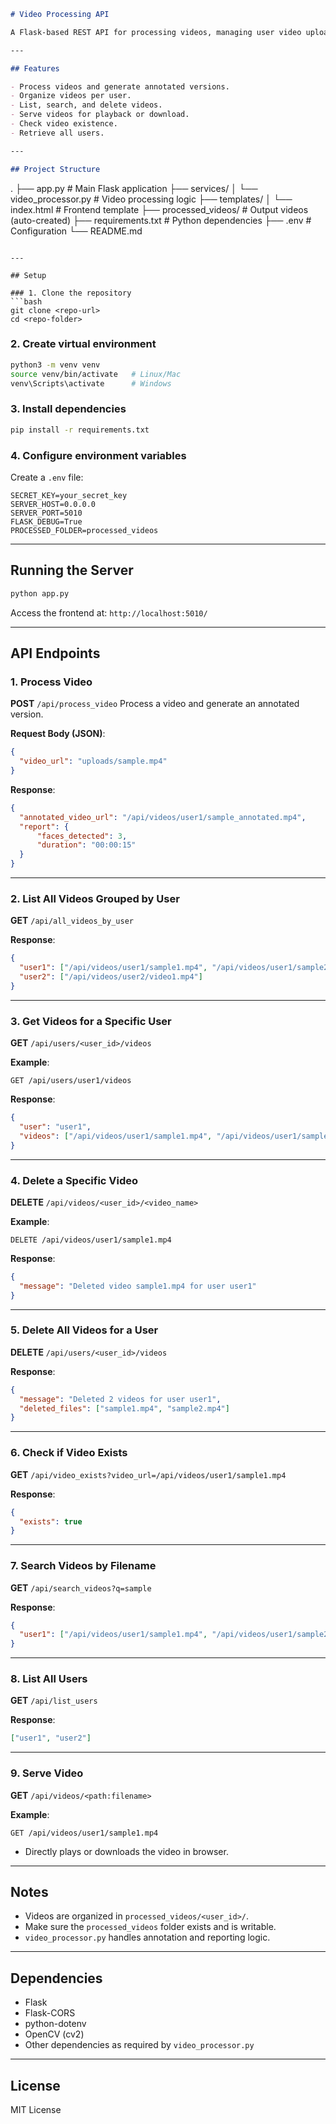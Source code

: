 ```markdown
# Video Processing API

A Flask-based REST API for processing videos, managing user video uploads, and retrieving annotated videos. Supports listing, searching, and deleting videos by user, with detailed reports.

---

## Features

- Process videos and generate annotated versions.
- Organize videos per user.
- List, search, and delete videos.
- Serve videos for playback or download.
- Check video existence.
- Retrieve all users.

---

## Project Structure

```

.
├── app.py                     # Main Flask application
├── services/
│   └── video_processor.py     # Video processing logic
├── templates/
│   └── index.html             # Frontend template
├── processed_videos/          # Output videos (auto-created)
├── requirements.txt           # Python dependencies
├── .env                       # Configuration
└── README.md

````

---

## Setup

### 1. Clone the repository
```bash
git clone <repo-url>
cd <repo-folder>
````

### 2. Create virtual environment

```bash
python3 -m venv venv
source venv/bin/activate   # Linux/Mac
venv\Scripts\activate      # Windows
```

### 3. Install dependencies

```bash
pip install -r requirements.txt
```

### 4. Configure environment variables

Create a `.env` file:

```env
SECRET_KEY=your_secret_key
SERVER_HOST=0.0.0.0
SERVER_PORT=5010
FLASK_DEBUG=True
PROCESSED_FOLDER=processed_videos
```

---

## Running the Server

```bash
python app.py
```

Access the frontend at:
`http://localhost:5010/`

---

## API Endpoints

### 1. Process Video

**POST** `/api/process_video`
Process a video and generate an annotated version.

**Request Body (JSON)**:

```json
{
  "video_url": "uploads/sample.mp4"
}
```

**Response**:

```json
{
  "annotated_video_url": "/api/videos/user1/sample_annotated.mp4",
  "report": {
      "faces_detected": 3,
      "duration": "00:00:15"
  }
}
```

---

### 2. List All Videos Grouped by User

**GET** `/api/all_videos_by_user`

**Response**:

```json
{
  "user1": ["/api/videos/user1/sample1.mp4", "/api/videos/user1/sample2.mp4"],
  "user2": ["/api/videos/user2/video1.mp4"]
}
```

---

### 3. Get Videos for a Specific User

**GET** `/api/users/<user_id>/videos`

**Example**:

```
GET /api/users/user1/videos
```

**Response**:

```json
{
  "user": "user1",
  "videos": ["/api/videos/user1/sample1.mp4", "/api/videos/user1/sample2.mp4"]
}
```

---

### 4. Delete a Specific Video

**DELETE** `/api/videos/<user_id>/<video_name>`

**Example**:

```
DELETE /api/videos/user1/sample1.mp4
```

**Response**:

```json
{
  "message": "Deleted video sample1.mp4 for user user1"
}
```

---

### 5. Delete All Videos for a User

**DELETE** `/api/users/<user_id>/videos`

**Response**:

```json
{
  "message": "Deleted 2 videos for user user1",
  "deleted_files": ["sample1.mp4", "sample2.mp4"]
}
```

---

### 6. Check if Video Exists

**GET** `/api/video_exists?video_url=/api/videos/user1/sample1.mp4`

**Response**:

```json
{
  "exists": true
}
```

---

### 7. Search Videos by Filename

**GET** `/api/search_videos?q=sample`

**Response**:

```json
{
  "user1": ["/api/videos/user1/sample1.mp4", "/api/videos/user1/sample2.mp4"]
}
```

---

### 8. List All Users

**GET** `/api/list_users`

**Response**:

```json
["user1", "user2"]
```

---

### 9. Serve Video

**GET** `/api/videos/<path:filename>`

**Example**:

```
GET /api/videos/user1/sample1.mp4
```

* Directly plays or downloads the video in browser.

---

## Notes

* Videos are organized in `processed_videos/<user_id>/`.
* Make sure the `processed_videos` folder exists and is writable.
* `video_processor.py` handles annotation and reporting logic.

---

## Dependencies

* Flask
* Flask-CORS
* python-dotenv
* OpenCV (cv2)
* Other dependencies as required by `video_processor.py`

---

## License

MIT License
